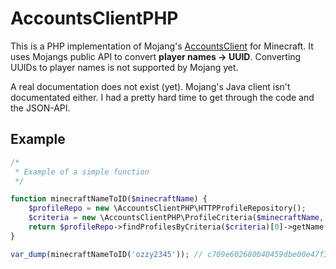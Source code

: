AccountsClientPHP
=================

This is a PHP implementation of Mojang's [AccountsClient](https://github.com/Mojang/AccountsClient) for Minecraft. It uses Mojangs public API to convert **player names -> UUID**. Converting UUIDs to player names is not supported by Mojang yet.

A real documentation does not exist (yet). Mojang's Java client isn't documentated either. I had a pretty hard time to get through the code and the JSON-API.

## Example
```php
/*
 * Example of a simple function
 */

function minecraftNameToID($minecraftName) {
	$profileRepo = new \AccountsClientPHP\HTTPProfileRepository();
	$criteria = new \AccountsClientPHP\ProfileCriteria($minecraftName, 'minecraft');
	return $profileRepo->findProfilesByCriteria($criteria)[0]->getName();
}

var_dump(minecraftNameToID('ozzy2345')); // c709e602680b40459dbe00e47f3f4b4b
```